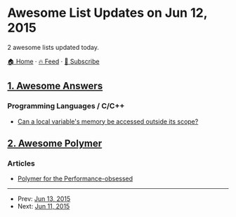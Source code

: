 # Awesome List Updates on Jun 12, 2015

2 awesome lists updated today.

[🏠 Home](/README.md) · [🔥 Feed](https://test.trackawesomelist.com/feed.xml) · [📮 Subscribe](https://trackawesomelist.us17.list-manage.com/subscribe?u=d2f0117aa829c83a63ec63c2f&id=36a103854c)



## [1. Awesome Answers](/content/cyberglot/awesome-answers/README.md)

### Programming Languages / C/C++

*   [Can a local variable's memory be accessed outside its scope?](http://stackoverflow.com/a/6445794/1104488)

## [2. Awesome Polymer](/content/Granze/awesome-polymer/README.md)

### Articles

*   [Polymer for the Performance-obsessed](https://aerotwist.com/blog/polymer-for-the-performance-obsessed/)

---

- Prev: [Jun 13, 2015](/content/2015/06/13/README.md)
- Next: [Jun 11, 2015](/content/2015/06/11/README.md)